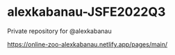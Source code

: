 # alexkabanau-JSFE2022Q3
Private repository for @alexkabanau

https://online-zoo-alexkabanau.netlify.app/pages/main/
